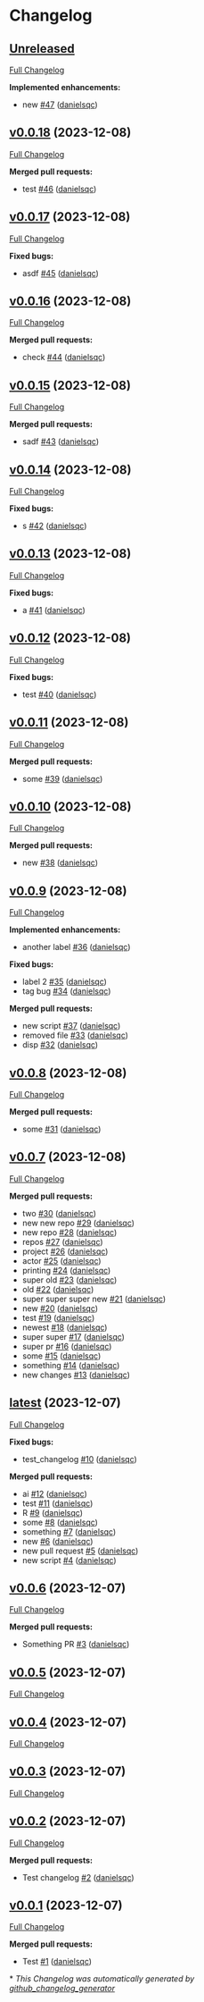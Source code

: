 # Changelog

## [Unreleased](https://github.com/danielsqc/auto_changelog/tree/HEAD)

[Full Changelog](https://github.com/danielsqc/auto_changelog/compare/v0.0.18...HEAD)

**Implemented enhancements:**

- new [\#47](https://github.com/danielsqc/auto_changelog/pull/47) ([danielsqc](https://github.com/danielsqc))

## [v0.0.18](https://github.com/danielsqc/auto_changelog/tree/v0.0.18) (2023-12-08)

[Full Changelog](https://github.com/danielsqc/auto_changelog/compare/v0.0.17...v0.0.18)

**Merged pull requests:**

- test [\#46](https://github.com/danielsqc/auto_changelog/pull/46) ([danielsqc](https://github.com/danielsqc))

## [v0.0.17](https://github.com/danielsqc/auto_changelog/tree/v0.0.17) (2023-12-08)

[Full Changelog](https://github.com/danielsqc/auto_changelog/compare/v0.0.16...v0.0.17)

**Fixed bugs:**

- asdf [\#45](https://github.com/danielsqc/auto_changelog/pull/45) ([danielsqc](https://github.com/danielsqc))

## [v0.0.16](https://github.com/danielsqc/auto_changelog/tree/v0.0.16) (2023-12-08)

[Full Changelog](https://github.com/danielsqc/auto_changelog/compare/v0.0.15...v0.0.16)

**Merged pull requests:**

- check [\#44](https://github.com/danielsqc/auto_changelog/pull/44) ([danielsqc](https://github.com/danielsqc))

## [v0.0.15](https://github.com/danielsqc/auto_changelog/tree/v0.0.15) (2023-12-08)

[Full Changelog](https://github.com/danielsqc/auto_changelog/compare/v0.0.14...v0.0.15)

**Merged pull requests:**

- sadf [\#43](https://github.com/danielsqc/auto_changelog/pull/43) ([danielsqc](https://github.com/danielsqc))

## [v0.0.14](https://github.com/danielsqc/auto_changelog/tree/v0.0.14) (2023-12-08)

[Full Changelog](https://github.com/danielsqc/auto_changelog/compare/v0.0.13...v0.0.14)

**Fixed bugs:**

- s [\#42](https://github.com/danielsqc/auto_changelog/pull/42) ([danielsqc](https://github.com/danielsqc))

## [v0.0.13](https://github.com/danielsqc/auto_changelog/tree/v0.0.13) (2023-12-08)

[Full Changelog](https://github.com/danielsqc/auto_changelog/compare/v0.0.12...v0.0.13)

**Fixed bugs:**

- a [\#41](https://github.com/danielsqc/auto_changelog/pull/41) ([danielsqc](https://github.com/danielsqc))

## [v0.0.12](https://github.com/danielsqc/auto_changelog/tree/v0.0.12) (2023-12-08)

[Full Changelog](https://github.com/danielsqc/auto_changelog/compare/v0.0.11...v0.0.12)

**Fixed bugs:**

- test [\#40](https://github.com/danielsqc/auto_changelog/pull/40) ([danielsqc](https://github.com/danielsqc))

## [v0.0.11](https://github.com/danielsqc/auto_changelog/tree/v0.0.11) (2023-12-08)

[Full Changelog](https://github.com/danielsqc/auto_changelog/compare/v0.0.10...v0.0.11)

**Merged pull requests:**

- some [\#39](https://github.com/danielsqc/auto_changelog/pull/39) ([danielsqc](https://github.com/danielsqc))

## [v0.0.10](https://github.com/danielsqc/auto_changelog/tree/v0.0.10) (2023-12-08)

[Full Changelog](https://github.com/danielsqc/auto_changelog/compare/v0.0.9...v0.0.10)

**Merged pull requests:**

- new [\#38](https://github.com/danielsqc/auto_changelog/pull/38) ([danielsqc](https://github.com/danielsqc))

## [v0.0.9](https://github.com/danielsqc/auto_changelog/tree/v0.0.9) (2023-12-08)

[Full Changelog](https://github.com/danielsqc/auto_changelog/compare/v0.0.8...v0.0.9)

**Implemented enhancements:**

- another label [\#36](https://github.com/danielsqc/auto_changelog/pull/36) ([danielsqc](https://github.com/danielsqc))

**Fixed bugs:**

- label 2 [\#35](https://github.com/danielsqc/auto_changelog/pull/35) ([danielsqc](https://github.com/danielsqc))
- tag bug [\#34](https://github.com/danielsqc/auto_changelog/pull/34) ([danielsqc](https://github.com/danielsqc))

**Merged pull requests:**

- new script [\#37](https://github.com/danielsqc/auto_changelog/pull/37) ([danielsqc](https://github.com/danielsqc))
- removed file [\#33](https://github.com/danielsqc/auto_changelog/pull/33) ([danielsqc](https://github.com/danielsqc))
- disp [\#32](https://github.com/danielsqc/auto_changelog/pull/32) ([danielsqc](https://github.com/danielsqc))

## [v0.0.8](https://github.com/danielsqc/auto_changelog/tree/v0.0.8) (2023-12-08)

[Full Changelog](https://github.com/danielsqc/auto_changelog/compare/v0.0.7...v0.0.8)

**Merged pull requests:**

- some [\#31](https://github.com/danielsqc/auto_changelog/pull/31) ([danielsqc](https://github.com/danielsqc))

## [v0.0.7](https://github.com/danielsqc/auto_changelog/tree/v0.0.7) (2023-12-08)

[Full Changelog](https://github.com/danielsqc/auto_changelog/compare/latest...v0.0.7)

**Merged pull requests:**

- two [\#30](https://github.com/danielsqc/auto_changelog/pull/30) ([danielsqc](https://github.com/danielsqc))
- new new repo [\#29](https://github.com/danielsqc/auto_changelog/pull/29) ([danielsqc](https://github.com/danielsqc))
- new repo [\#28](https://github.com/danielsqc/auto_changelog/pull/28) ([danielsqc](https://github.com/danielsqc))
- repos [\#27](https://github.com/danielsqc/auto_changelog/pull/27) ([danielsqc](https://github.com/danielsqc))
-  project [\#26](https://github.com/danielsqc/auto_changelog/pull/26) ([danielsqc](https://github.com/danielsqc))
- actor [\#25](https://github.com/danielsqc/auto_changelog/pull/25) ([danielsqc](https://github.com/danielsqc))
- printing [\#24](https://github.com/danielsqc/auto_changelog/pull/24) ([danielsqc](https://github.com/danielsqc))
- super old [\#23](https://github.com/danielsqc/auto_changelog/pull/23) ([danielsqc](https://github.com/danielsqc))
- old [\#22](https://github.com/danielsqc/auto_changelog/pull/22) ([danielsqc](https://github.com/danielsqc))
- super super super new [\#21](https://github.com/danielsqc/auto_changelog/pull/21) ([danielsqc](https://github.com/danielsqc))
- new [\#20](https://github.com/danielsqc/auto_changelog/pull/20) ([danielsqc](https://github.com/danielsqc))
- test [\#19](https://github.com/danielsqc/auto_changelog/pull/19) ([danielsqc](https://github.com/danielsqc))
- newest [\#18](https://github.com/danielsqc/auto_changelog/pull/18) ([danielsqc](https://github.com/danielsqc))
- super super [\#17](https://github.com/danielsqc/auto_changelog/pull/17) ([danielsqc](https://github.com/danielsqc))
- super pr [\#16](https://github.com/danielsqc/auto_changelog/pull/16) ([danielsqc](https://github.com/danielsqc))
- some [\#15](https://github.com/danielsqc/auto_changelog/pull/15) ([danielsqc](https://github.com/danielsqc))
- something [\#14](https://github.com/danielsqc/auto_changelog/pull/14) ([danielsqc](https://github.com/danielsqc))
- new changes [\#13](https://github.com/danielsqc/auto_changelog/pull/13) ([danielsqc](https://github.com/danielsqc))

## [latest](https://github.com/danielsqc/auto_changelog/tree/latest) (2023-12-07)

[Full Changelog](https://github.com/danielsqc/auto_changelog/compare/v0.0.6...latest)

**Fixed bugs:**

- test\_changelog [\#10](https://github.com/danielsqc/auto_changelog/pull/10) ([danielsqc](https://github.com/danielsqc))

**Merged pull requests:**

- ai [\#12](https://github.com/danielsqc/auto_changelog/pull/12) ([danielsqc](https://github.com/danielsqc))
- test [\#11](https://github.com/danielsqc/auto_changelog/pull/11) ([danielsqc](https://github.com/danielsqc))
- R [\#9](https://github.com/danielsqc/auto_changelog/pull/9) ([danielsqc](https://github.com/danielsqc))
- some [\#8](https://github.com/danielsqc/auto_changelog/pull/8) ([danielsqc](https://github.com/danielsqc))
- something [\#7](https://github.com/danielsqc/auto_changelog/pull/7) ([danielsqc](https://github.com/danielsqc))
- new [\#6](https://github.com/danielsqc/auto_changelog/pull/6) ([danielsqc](https://github.com/danielsqc))
- new pull request [\#5](https://github.com/danielsqc/auto_changelog/pull/5) ([danielsqc](https://github.com/danielsqc))
- new script [\#4](https://github.com/danielsqc/auto_changelog/pull/4) ([danielsqc](https://github.com/danielsqc))

## [v0.0.6](https://github.com/danielsqc/auto_changelog/tree/v0.0.6) (2023-12-07)

[Full Changelog](https://github.com/danielsqc/auto_changelog/compare/v0.0.5...v0.0.6)

**Merged pull requests:**

- Something PR [\#3](https://github.com/danielsqc/auto_changelog/pull/3) ([danielsqc](https://github.com/danielsqc))

## [v0.0.5](https://github.com/danielsqc/auto_changelog/tree/v0.0.5) (2023-12-07)

[Full Changelog](https://github.com/danielsqc/auto_changelog/compare/v0.0.4...v0.0.5)

## [v0.0.4](https://github.com/danielsqc/auto_changelog/tree/v0.0.4) (2023-12-07)

[Full Changelog](https://github.com/danielsqc/auto_changelog/compare/v0.0.3...v0.0.4)

## [v0.0.3](https://github.com/danielsqc/auto_changelog/tree/v0.0.3) (2023-12-07)

[Full Changelog](https://github.com/danielsqc/auto_changelog/compare/v0.0.2...v0.0.3)

## [v0.0.2](https://github.com/danielsqc/auto_changelog/tree/v0.0.2) (2023-12-07)

[Full Changelog](https://github.com/danielsqc/auto_changelog/compare/v0.0.1...v0.0.2)

**Merged pull requests:**

- Test changelog [\#2](https://github.com/danielsqc/auto_changelog/pull/2) ([danielsqc](https://github.com/danielsqc))

## [v0.0.1](https://github.com/danielsqc/auto_changelog/tree/v0.0.1) (2023-12-07)

[Full Changelog](https://github.com/danielsqc/auto_changelog/compare/a557bbf599ce0a205ac98044d5c15e193ddba74a...v0.0.1)

**Merged pull requests:**

- Test [\#1](https://github.com/danielsqc/auto_changelog/pull/1) ([danielsqc](https://github.com/danielsqc))



\* *This Changelog was automatically generated by [github_changelog_generator](https://github.com/github-changelog-generator/github-changelog-generator)*
